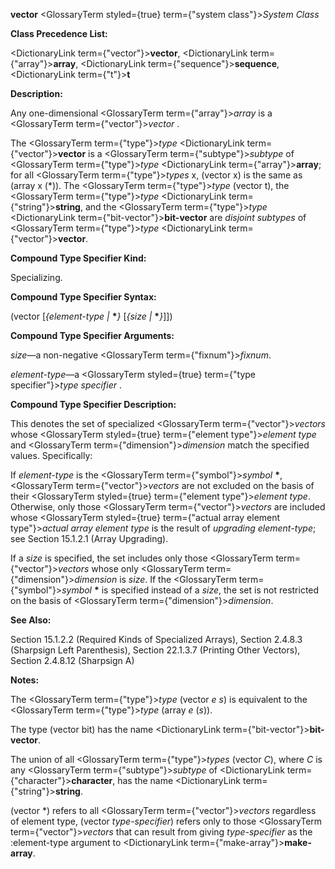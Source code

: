 **vector** <GlossaryTerm styled={true} term={"system class"}><i>System Class</i></GlossaryTerm> 



**Class Precedence List:** 



<DictionaryLink  term={"vector"}><b>vector</b></DictionaryLink>, <DictionaryLink  term={"array"}><b>array</b></DictionaryLink>, <DictionaryLink  term={"sequence"}><b>sequence</b></DictionaryLink>, <DictionaryLink  term={"t"}><b>t</b></DictionaryLink> 



**Description:** 



Any one-dimensional <GlossaryTerm  term={"array"}><i>array</i></GlossaryTerm> is a <GlossaryTerm  term={"vector"}><i>vector</i></GlossaryTerm> . 



The <GlossaryTerm  term={"type"}><i>type</i></GlossaryTerm> <DictionaryLink  term={"vector"}><b>vector</b></DictionaryLink> is a <GlossaryTerm  term={"subtype"}><i>subtype</i></GlossaryTerm> of <GlossaryTerm  term={"type"}><i>type</i></GlossaryTerm> <DictionaryLink  term={"array"}><b>array</b></DictionaryLink>; for all <GlossaryTerm  term={"type"}><i>types</i></GlossaryTerm> x, (vector x) is the same as (array x (\*)). The <GlossaryTerm  term={"type"}><i>type</i></GlossaryTerm> (vector t), the <GlossaryTerm  term={"type"}><i>type</i></GlossaryTerm> <DictionaryLink  term={"string"}><b>string</b></DictionaryLink>, and the <GlossaryTerm  term={"type"}><i>type</i></GlossaryTerm> <DictionaryLink  term={"bit-vector"}><b>bit-vector</b></DictionaryLink> are *disjoint subtypes* of <GlossaryTerm  term={"type"}><i>type</i></GlossaryTerm> <DictionaryLink  term={"vector"}><b>vector</b></DictionaryLink>. 



**Compound Type Specifier Kind:** 



Specializing. 



**Compound Type Specifier Syntax:** 



(vector [*\{element-type |* **\****\}* [*\{size |* **\****\}*]]) 



**Compound Type Specifier Arguments:** 



*size*—a non-negative <GlossaryTerm  term={"fixnum"}><i>fixnum</i></GlossaryTerm>. 



*element-type*—a <GlossaryTerm styled={true} term={"type specifier"}><i>type specifier</i></GlossaryTerm> . 



**Compound Type Specifier Description:** 



This denotes the set of specialized <GlossaryTerm  term={"vector"}><i>vectors</i></GlossaryTerm> whose <GlossaryTerm styled={true} term={"element type"}><i>element type</i></GlossaryTerm> and <GlossaryTerm  term={"dimension"}><i>dimension</i></GlossaryTerm> match the specified values. Specifically: 



If *element-type* is the <GlossaryTerm  term={"symbol"}><i>symbol</i></GlossaryTerm> **\***, <GlossaryTerm  term={"vector"}><i>vectors</i></GlossaryTerm> are not excluded on the basis of their <GlossaryTerm styled={true} term={"element type"}><i>element type</i></GlossaryTerm>. Otherwise, only those <GlossaryTerm  term={"vector"}><i>vectors</i></GlossaryTerm> are included whose <GlossaryTerm styled={true} term={"actual array element type"}><i>actual array element type</i></GlossaryTerm> is the result of *upgrading element-type*; see Section 15.1.2.1 (Array Upgrading). 







 



 



If a *size* is specified, the set includes only those <GlossaryTerm  term={"vector"}><i>vectors</i></GlossaryTerm> whose only <GlossaryTerm  term={"dimension"}><i>dimension</i></GlossaryTerm> is *size*. If the <GlossaryTerm  term={"symbol"}><i>symbol</i></GlossaryTerm> **\*** is specified instead of a *size*, the set is not restricted on the basis of <GlossaryTerm  term={"dimension"}><i>dimension</i></GlossaryTerm>. 



**See Also:** 



Section 15.1.2.2 (Required Kinds of Specialized Arrays), Section 2.4.8.3 (Sharpsign Left Parenthesis), Section 22.1.3.7 (Printing Other Vectors), Section 2.4.8.12 (Sharpsign A) 



**Notes:** 



The <GlossaryTerm  term={"type"}><i>type</i></GlossaryTerm> (vector *e s*) is equivalent to the <GlossaryTerm  term={"type"}><i>type</i></GlossaryTerm> (array *e* (*s*)). 



The type (vector bit) has the name <DictionaryLink  term={"bit-vector"}><b>bit-vector</b></DictionaryLink>. 



The union of all <GlossaryTerm  term={"type"}><i>types</i></GlossaryTerm> (vector *C*), where *C* is any <GlossaryTerm  term={"subtype"}><i>subtype</i></GlossaryTerm> of <DictionaryLink  term={"character"}><b>character</b></DictionaryLink>, has the name <DictionaryLink  term={"string"}><b>string</b></DictionaryLink>. 



(vector \*) refers to all <GlossaryTerm  term={"vector"}><i>vectors</i></GlossaryTerm> regardless of element type, (vector *type-specifier*) refers only to those <GlossaryTerm  term={"vector"}><i>vectors</i></GlossaryTerm> that can result from giving *type-specifier* as the :element-type argument to <DictionaryLink  term={"make-array"}><b>make-array</b></DictionaryLink>. 



